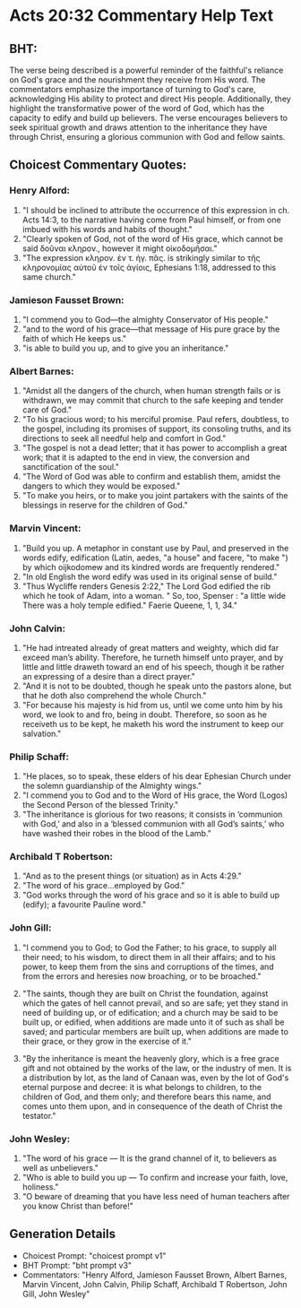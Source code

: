 # Acts 20:32 Commentary Help Text

## BHT:
The verse being described is a powerful reminder of the faithful's reliance on God's grace and the nourishment they receive from His word. The commentators emphasize the importance of turning to God's care, acknowledging His ability to protect and direct His people. Additionally, they highlight the transformative power of the word of God, which has the capacity to edify and build up believers. The verse encourages believers to seek spiritual growth and draws attention to the inheritance they have through Christ, ensuring a glorious communion with God and fellow saints.

## Choicest Commentary Quotes:
### Henry Alford:
1. "I should be inclined to attribute the occurrence of this expression in ch. Acts 14:3, to the narrative having come from Paul himself, or from one imbued with his words and habits of thought." 
2. "Clearly spoken of God, not of the word of His grace, which cannot be said δοῦναι κληρον., however it might οἰκοδομῆσαι."
3. "The expression κληρον. ἐν τ. ἡγ. πᾶς. is strikingly similar to τῆς κληρονομίας αὐτοῦ ἐν τοῖς ἁγίοις, Ephesians 1:18, addressed to this same church."

### Jamieson Fausset Brown:
1. "I commend you to God—the almighty Conservator of His people." 
2. "and to the word of his grace—that message of His pure grace by the faith of which He keeps us." 
3. "is able to build you up, and to give you an inheritance."

### Albert Barnes:
1. "Amidst all the dangers of the church, when human strength fails or is withdrawn, we may commit that church to the safe keeping and tender care of God."
2. "To his gracious word; to his merciful promise. Paul refers, doubtless, to the gospel, including its promises of support, its consoling truths, and its directions to seek all needful help and comfort in God."
3. "The gospel is not a dead letter; that it has power to accomplish a great work; that it is adapted to the end in view, the conversion and sanctification of the soul."
4. "The Word of God was able to confirm and establish them, amidst the dangers to which they would be exposed."
5. "To make you heirs, or to make you joint partakers with the saints of the blessings in reserve for the children of God."

### Marvin Vincent:
1. "Build you up. A metaphor in constant use by Paul, and preserved in the words edify, edification (Latin, aedes, "a house" and facere, "to make ") by which oijkodomew and its kindred words are frequently rendered."
2. "In old English the word edify was used in its original sense of build."
3. "Thus Wycliffe renders Genesis 2:22," The Lord God edified the rib which he took of Adam, into a woman. " So, too, Spenser : "a little wide There was a holy temple edified." Faerie Queene, 1, 1, 34."

### John Calvin:
1. "He had intreated already of great matters and weighty, which did far exceed man’s ability. Therefore, he turneth himself unto prayer, and by little and little draweth toward an end of his speech, though it be rather an expressing of a desire than a direct prayer."
2. "And it is not to be doubted, though he speak unto the pastors alone, but that he doth also comprehend the whole Church."
3. "For because his majesty is hid from us, until we come unto him by his word, we look to and fro, being in doubt. Therefore, so soon as he receiveth us to be kept, he maketh his word the instrument to keep our salvation."

### Philip Schaff:
1. "He places, so to speak, these elders of his dear Ephesian Church under the solemn guardianship of the Almighty wings."
2. "I commend you to God and to the Word of His grace, the Word (Logos) the Second Person of the blessed Trinity."
3. "The inheritance is glorious for two reasons; it consists in ‘communion with God,’ and also in a ‘blessed communion with all God’s saints,’ who have washed their robes in the blood of the Lamb."

### Archibald T Robertson:
1. "And as to the present things (or situation) as in Acts 4:29." 
2. "The word of his grace...employed by God." 
3. "God works through the word of his grace and so it is able to build up (edify); a favourite Pauline word."

### John Gill:
1. "I commend you to God; to God the Father; to his grace, to supply all their need; to his wisdom, to direct them in all their affairs; and to his power, to keep them from the sins and corruptions of the times, and from the errors and heresies now broaching, or to be broached."

2. "The saints, though they are built on Christ the foundation, against which the gates of hell cannot prevail, and so are safe; yet they stand in need of building up, or of edification; and a church may be said to be built up, or edified, when additions are made unto it of such as shall be saved; and particular members are built up, when additions are made to their grace, or they grow in the exercise of it."

3. "By the inheritance is meant the heavenly glory, which is a free grace gift and not obtained by the works of the law, or the industry of men. It is a distribution by lot, as the land of Canaan was, even by the lot of God's eternal purpose and decree: it is what belongs to children, to the children of God, and them only; and therefore bears this name, and comes unto them upon, and in consequence of the death of Christ the testator."

### John Wesley:
1. "The word of his grace — It is the grand channel of it, to believers as well as unbelievers."
2. "Who is able to build you up — To confirm and increase your faith, love, holiness."
3. "O beware of dreaming that you have less need of human teachers after you know Christ than before!"


## Generation Details
- Choicest Prompt: "choicest prompt v1"
- BHT Prompt: "bht prompt v3"
- Commentators: "Henry Alford, Jamieson Fausset Brown, Albert Barnes, Marvin Vincent, John Calvin, Philip Schaff, Archibald T Robertson, John Gill, John Wesley"
